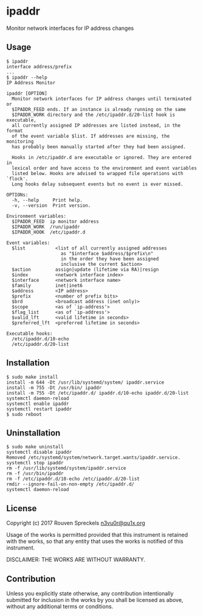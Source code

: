 # ipaddr

Monitor network interfaces for IP address changes

## Usage

```text
$ ipaddr
interface address/prefix
...
$ ipaddr --help
IP Address Monitor

ipaddr [OPTION]
  Monitor network interfaces for IP address changes until terminated or
  $IPADDR_FEED ends. If an instance is already running on the same
  $IPADDR_WORK directory and the /etc/ipaddr.d/20-list hook is executable,
  all currently assigned IP addresses are listed instead, in the format
  of the event variable $list. If addresses are missing, the monitoring
  has probably been manually started after they had been assigned.

  Hooks in /etc/ipaddr.d are executable or ignored. They are entered in
  lexical order and have access to the environment and event variables
  listed below. Hooks are advised to wrapped file operations with `flock'.
  Long hooks delay subsequent events but no event is ever missed.

OPTIONs:
  -h, --help     Print help.
  -v, --version  Print version.

Environment variables:
  $IPADDR_FEED  ip monitor address
  $IPADDR_WORK  /run/ipaddr
  $IPADDR_HOOK  /etc/ipaddr.d

Event variables:
  $list           <list of all currently assigned addresses
                    as "$interface $address/$prefix\n"
                    in the order they have been assigned
                    inclusive the current $action>
  $action         assign|update (lifetime via RA)|resign
  $index          <network interface index>
  $interface      <network interface name>
  $family         inet|inet6
  $address        <IP address>
  $prefix         <number of prefix bits>
  $brd            <broadcast address (inet only)>
  $scope          <as of `ip-address'>
  $flag_list      <as of `ip-address'>
  $valid_lft      <valid lifetime in seconds>
  $preferred_lft  <preferred lifetime in seconds>

Executable hooks:
  /etc/ipaddr.d/10-echo
  /etc/ipaddr.d/20-list
```

## Installation

```text
$ sudo make install
install -m 644 -Dt /usr/lib/systemd/system/ ipaddr.service
install -m 755 -Dt /usr/bin/ ipaddr
install -m 755 -Dt /etc/ipaddr.d/ ipaddr.d/10-echo ipaddr.d/20-list
systemctl daemon-reload
systemctl enable ipaddr
systemctl restart ipaddr
$ sudo reboot
```

## Uninstallation

```text
$ sudo make uninstall
systemctl disable ipaddr
Removed /etc/systemd/system/network.target.wants/ipaddr.service.
systemctl stop ipaddr
rm -f /usr/lib/systemd/system/ipaddr.service
rm -f /usr/bin/ipaddr
rm -f /etc/ipaddr.d/10-echo /etc/ipaddr.d/20-list
rmdir --ignore-fail-on-non-empty /etc/ipaddr.d/
systemctl daemon-reload
```

## License

Copyright (c) 2017 Rouven Spreckels <n3vu0r@qu1x.org>

Usage of the works is permitted provided that
this instrument is retained with the works, so that
any entity that uses the works is notified of this instrument.

DISCLAIMER: THE WORKS ARE WITHOUT WARRANTY.

## Contribution

Unless you explicitly state otherwise, any contribution intentionally submitted
for inclusion in the works by you shall be licensed as above, without any
additional terms or conditions.
